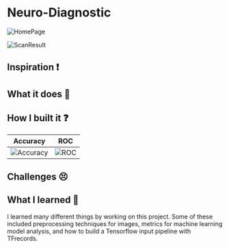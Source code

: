 # Neuro-Diagnostic

![HomePage](assets/HomePage.JPG)

![ScanResult](assets/ScanResult.JPG)

## Inspiration ❗


## What it does 💭


## How I built it ❓


Accuracy |  ROC
:-------------------------:|:-------------------------:
![Accuracy](assets/AccuracyPlot.JPG)  |  ![ROC](assets/ROC.JPG)

## Challenges 😣


## What I learned 🧠
I learned many different things by working on this project. Some of these included preprocessing techniques for images, metrics for machine learning model analysis, and how to build a Tensorflow input pipeline with TFrecords. 

